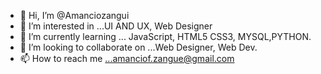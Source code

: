 - 👋 Hi, I’m @Amanciozangui
- 👀 I’m interested in ...UI AND UX, Web Designer
- 🌱 I’m currently learning ... JavaScript, HTML5 CSS3, MYSQL,PYTHON.
- 💞️ I’m looking to collaborate on ...Web Designer, Web Dev.
- 📫 How to reach me ...amanciof.zangue@gmail.com

<!---
Amanciozangui/Amanciozangui is a ✨ special ✨ repository because its `README.md` (this file) appears on your GitHub profile.
You can click the Preview link to take a look at your changes.
--->
